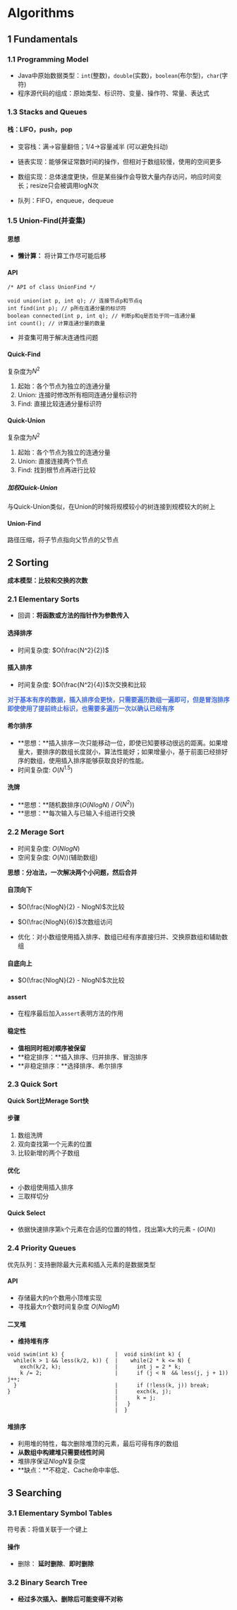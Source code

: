 # Algorithms

## 1 Fundamentals

### 1.1 Programming Model

 - Java中原始数据类型：`int`(整数)，`double`(实数)，`boolean`(布尔型)，`char`(字符)
 - 程序源代码的组成：原始类型、标识符、变量、操作符、常量、表达式

### 1.3 Stacks and Queues

#### 栈：LIFO，push，pop
 - 变容栈：满->容量翻倍；1/4->容量减半 (可以避免抖动)
 - 链表实现：能够保证常数时间的操作，但相对于数组较慢，使用的空间更多
 - 数组实现：总体速度更快，但是某些操作会导致大量内存访问，响应时间变长；resize只会被调用logN次

 - 队列：FIFO，enqueue，dequeue


### 1.5 Union-Find(并查集)

#### 思想
 - **懒计算：** 将计算工作尽可能后移

#### API

```
/* API of class UnionFind */ 

void union(int p, int q); // 连接节点p和节点q
int find(int p); // p所在连通分量的标识符
boolean connected(int p, int q); // 判断p和q是否处于同一连通分量
int count(); // 计算连通分量的数量
```

 - 并查集可用于解决连通性问题

#### Quick-Find
复杂度为$N^2$
  1. 起始：各个节点为独立的连通分量
  2. Union: 连接时修改所有相同连通分量标识符
  3. Find: 直接比较连通分量标识符

#### Quick-Union
复杂度为$N^2$
  1. 起始：各个节点为独立的连通分量
  2. Union: 直接连接两个节点
  3. Find: 找到根节点再进行比较

##### 加权Quick-Union
  与Quick-Union类似，在Union的时候将规模较小的树连接到规模较大的树上

#### Union-Find
 路径压缩，将子节点指向父节点的父节点

## 2 Sorting
**成本模型：比较和交换的次数**

### 2.1 Elementary Sorts

 - 回调：**将函数或方法的指针作为参数传入**

#### 选择排序
 - 时间复杂度: $O(\frac{N^2}{2})$

#### 插入排序
 - 时间复杂度: $O(\frac{N^2}{4})$次交换和比较

**<span style="color: #4169E1;">对于基本有序的数据，插入排序会更快，只需要遍历数组一遍即可，但是冒泡排序即使使用了提前终止标识，也需要多遍历一次以确认已经有序</span>**

#### 希尔排序
 - **思想：**插入排序一次只能移动一位，即使已知要移动很远的距离。如果增量大，要排序的数组长度就小，算法性能好；如果增量小，基于前面已经排好序的数组，使用插入排序能够获取良好的性能。
 - 时间复杂度: $O(N^{1.5})$

#### 洗牌
 - **思想：**随机数排序($O(NlogN)$ / $O(N^2)$)
 - **思想：**每次输入与已输入卡组进行交换

### 2.2 Merage Sort
 - 时间复杂度: $O(NlogN)$
 - 空间复杂度: $O(N)$)(辅助数组)

**思想：分冶法，一次解决两个小问题，然后合并**

#### 自顶向下
 - $O(\frac{NlogN}{2} - NlogN)$次比较
 - $O(\frac{NlogN}{6})$次数组访问
 
 - 优化：对小数组使用插入排序、数组已经有序直接归并、交换原数组和辅助数组

#### 自底向上
 - $O(\frac{NlogN}{2} - NlogN)$次比较

#### assert
 - 在程序最后加入`assert`表明方法的作用 

#### 稳定性
 - **值相同时相对顺序被保留**
 - **稳定排序：**插入排序、归并排序、冒泡排序
 - **非稳定排序：**选择排序、希尔排序

### 2.3 Quick Sort

**Quick Sort比Merage Sort快**

#### 步骤
 1. 数组洗牌
 2. 双向查找第一个元素的位置
 3. 比较新增的两个子数组

#### 优化
 - 小数组使用插入排序
 - 三取样切分

#### Quick Select
 - 依据快速排序第`k`个元素在合适的位置的特性，找出第`k`大的元素 - ($O(N)$)

### 2.4 Priority Queues
 优先队列：支持删除最大元素和插入元素的是数据类型

#### API
 - 存储最大的n个数用小顶堆实现
 - 寻找最大n个数时间复杂度 $O(NlogM)$

#### 二叉堆
 - **维持堆有序**
```
void swim(int k) {                |  void sink(int k) {
  while(k > 1 && less(k/2, k)) {  |    while(2 * k <= N) {
    exch(k/2, k);                 |      int j = 2 * k;
    k /= 2;                       |      if (j < N  && less(j, j + 1)) j++;
  }                               |      if (!less(k, j)) break;
}                                 |      exch(k, j);
                                  |      k = j;
                                  |   }
                                  |  }
```
#### 堆排序
 - 利用堆的特性，每次删除堆顶的元素，最后可得有序的数组
 - **从数组中构建堆只需要线性时间**
 - 堆排序保证$NlogN$复杂度
 - **缺点：**不稳定、Cache命中率低、

## 3 Searching

### 3.1 Elementary Symbol Tables
符号表：将值关联于一个键上

#### 操作
 - 删除： **延时删除**、**即时删除**

### 3.2 Binary Search Tree
 - **经过多次插入、删除后可能变得不对称**